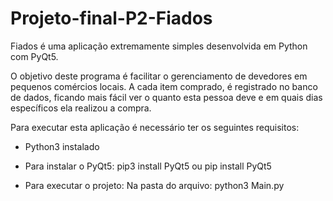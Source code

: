 # Projeto-final-P2-Fiados
Fiados é uma aplicação extremamente simples desenvolvida em Python com PyQt5. 

O objetivo deste programa é facilitar o gerenciamento de devedores em pequenos comércios locais. 
A cada item comprado, é registrado no banco de dados, ficando mais fácil ver o quanto esta pessoa deve e em quais dias específicos ela realizou a compra. 


Para executar esta aplicação é necessário ter os seguintes requisitos:

  * Python3 instalado
  
  * Para instalar o PyQt5:
    pip3 install PyQt5 ou pip install PyQt5
  
  * Para executar o projeto:
    Na pasta do arquivo: python3 Main.py

  

